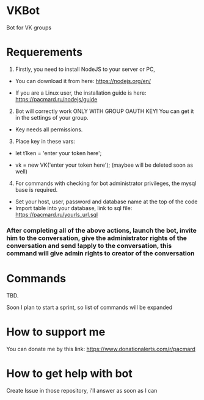# VKBot
Bot for VK groups
# Requerements
1. Firstly, you need to install NodeJS to your server or PC,

* You can download it from here: https://nodejs.org/en/

* If you are a Linux user, the installation guide is here: https://pacmard.ru/nodejs/guide

2. Bot will correctly work ONLY WITH GROUP OAUTH KEY! You can get it in the settings of your group.
* Key needs all permissions. 

3. Place key in these vars:

* let t1ken = 'enter your token here';

* vk = new VK('enter your token here'); (maybee will be deleted soon as well)

4. For commands with checking for bot administrator privileges, the mysql base is required.
* Set your host, user, password and database name at the top of the code
* Import table into your database, link to sql file: https://pacmard.ru/yourls_url.sql

### After completing all of the above actions, launch the bot, invite him to the conversation, give the administrator rights of the conversation and send !apply to the conversation, this command will give admin rights to creator of the conversation


# Commands

TBD.

Soon I plan to start a sprint, so list of commands will be expanded

# How to support me

You can donate me by this link: https://www.donationalerts.com/r/pacmard

# How to get help with bot

Create Issue in those repository, i'll answer as soon as I can
